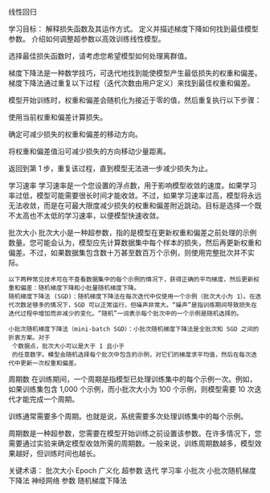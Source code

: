 线性回归

学习目标：
解释损失函数及其运作方式。
定义并描述梯度下降如何找到最佳模型参数。
介绍如何调整超参数以高效训练线性模型。



选择最佳损失函数时，请考虑您希望模型如何处理离群值。



梯度下降法是一种数学技巧，可迭代地找到能使模型产生最低损失的权重和偏差。梯度下降法通过重复以下过程（迭代次数由用户定义）来找到最佳权重和偏差。

模型开始训练时，权重和偏差会随机化为接近于零的值，然后重复执行以下步骤：

使用当前权重和偏差计算损失。

确定可减少损失的权重和偏差的移动方向。

将权重和偏差值沿可减少损失的方向移动少量距离。

返回到第 1 步，重复该过程，直到模型无法进一步减少损失为止。


学习速率
    学习速率是一个您设置的浮点数，用于影响模型收敛的速度。如果学习率过低，模型可能需要很长时间才能收敛。不过，如果学习速率过高，模型将永远无法收敛，而是在可最大限度减少损失的权重和偏差附近跳动。目标是选择一个既不太高也不太低的学习速率，以便模型快速收敛。


批次大小
    批次大小是一种超参数，指的是模型在更新权重和偏差之前处理的示例数量。您可能会认为，模型应先计算数据集中每个样本的损失，然后再更新权重和偏差。不过，如果数据集包含数十万甚至数百万个示例，则使用完整批次并不实际。
    
    以下两种常见技术可在不查看数据集中的每个示例的情况下，获得正确的平均梯度，然后更新权重和偏差：随机梯度下降和小批量随机梯度下降。
    随机梯度下降法 (SGD)：随机梯度下降法在每次迭代中仅使用一个示例（批次大小为 1）。在迭代次数足够多的情况下，SGD 可以正常运行，但噪声非常大。“噪声”是指训练期间导致损失在迭代过程中增加而非减少的变化。“随机”一词表示每个批次中的一个示例是随机选择的。
    
    小批次随机梯度下降法（mini-batch SGD）：小批次随机梯度下降法是全批次和 SGD 之间的折衷方案。对于 
     个数据点，批次大小可以是大于 1 且小于 
     的任意数字。模型会随机选择每个批次中包含的示例，对它们的梯度求平均值，然后在每次迭代中更新一次权重和偏差。

周期数
在训练期间，一个周期是指模型已处理训练集中的每个示例一次。例如，如果训练集包含 1,000 个示例，而小批次大小为 100 个示例，则模型需要 10 次迭代才能完成一个周期。

训练通常需要多个周期。也就是说，系统需要多次处理训练集中的每个示例。

周期数是一种超参数，您需要在模型开始训练之前设置该参数。在许多情况下，您需要通过实验来确定模型收敛所需的周期数。一般来说，训练周期数越多，模型效果越好，但训练时间也越长。


关键术语：
批次大小
Epoch
广义化
超参数
迭代
学习率
小批次
小批次随机梯度下降法
神经网络
参数
随机梯度下降法

